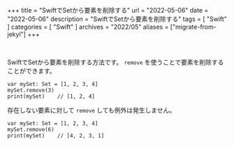 +++
title =  "SwiftでSetから要素を削除する"
url = "2022-05-06"
date = "2022-05-06"
description = "SwiftでSetから要素を削除する"
tags = [
  "Swift"
]
categories = [
  "Swift"
]
archives = "2022/05"
aliases = ["migrate-from-jekyl"]
+++

<br>

SwiftでSetから要素を削除する方法です。
`remove` を使うことで要素を削除することができます。

```
var mySet: Set = [1, 2, 3, 4]
mySet.remove(3)
print(mySet)    // [1, 2, 4]
```

存在しない要素に対して `remove` しても例外は発生しません。

```
var mySet: Set = [1, 2, 3, 4]
mySet.remove(6)
print(mySet)    // [4, 2, 3, 1]
```
